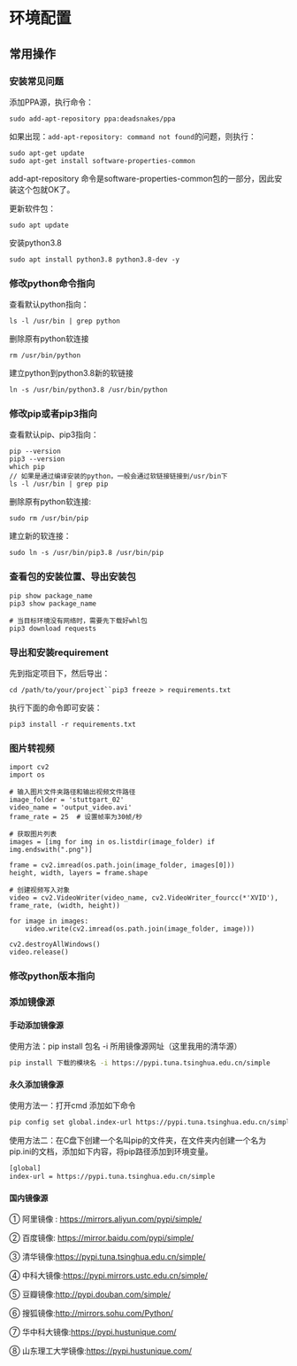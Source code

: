 # 环境配置

## 常用操作

### 安装常见问题

添加PPA源，执行命令：

```
sudo add-apt-repository ppa:deadsnakes/ppa
```

如果出现：`add-apt-repository: command not found`的问题，则执行：

```
sudo apt-get update
sudo apt-get install software-properties-common
```

add-apt-repository 命令是software-properties-common包的一部分，因此安装这个包就OK了。

更新软件包：

```
sudo apt update
```

安装python3.8

```
sudo apt install python3.8 python3.8-dev -y
```



### 修改python命令指向

查看默认python指向：

```
ls -l /usr/bin | grep python 
```

删除原有python软连接

```
rm /usr/bin/python
```

建立python到python3.8新的软链接

```
ln -s /usr/bin/python3.8 /usr/bin/python
```

### 修改pip或者pip3指向

查看默认pip、pip3指向：

```
pip --version
pip3 --version
which pip
// 如果是通过编译安装的python，一般会通过软链接链接到/usr/bin下
ls -l /usr/bin | grep pip
```

删除原有python软连接:

```
sudo rm /usr/bin/pip
```

建立新的软连接：

```
sudo ln -s /usr/bin/pip3.8 /usr/bin/pip
```

### 查看包的安装位置、导出安装包

```
pip show package_name
pip3 show package_name

# 当目标环境没有网络时，需要先下载好whl包
pip3 download requests
```

### 导出和安装requirement

先到指定项目下，然后导出：

```
cd /path/to/your/project``pip3 freeze > requirements.txt
```

执行下面的命令即可安装：

```
pip3 install -r requirements.txt
```

### 图片转视频

```
import cv2
import os
 
# 输入图片文件夹路径和输出视频文件路径
image_folder = 'stuttgart_02'
video_name = 'output_video.avi'
frame_rate = 25  # 设置帧率为30帧/秒
 
# 获取图片列表
images = [img for img in os.listdir(image_folder) if img.endswith(".png")]
 
frame = cv2.imread(os.path.join(image_folder, images[0]))
height, width, layers = frame.shape
 
# 创建视频写入对象
video = cv2.VideoWriter(video_name, cv2.VideoWriter_fourcc(*'XVID'), frame_rate, (width, height))
 
for image in images:
    video.write(cv2.imread(os.path.join(image_folder, image)))
 
cv2.destroyAllWindows()
video.release()
```

### 修改python版本指向



### 添加镜像源

#### 手动添加镜像源

使用方法：pip install 包名 -i 所用镜像源网址（这里我用的清华源）

```bash
pip install 下载的模块名 -i https://pypi.tuna.tsinghua.edu.cn/simple
```

#### 永久添加镜像源

使用方法一：打开cmd 添加如下命令

```bash
pip config set global.index-url https://pypi.tuna.tsinghua.edu.cn/simple
```

使用方法二：在C盘下创建一个名叫pip的文件夹，在文件夹内创建一个名为pip.ini的文档，添加如下内容，将pip路径添加到环境变量。

```bash
[global]
index-url = https://pypi.tuna.tsinghua.edu.cn/simple
```

#### 国内镜像源 

① 阿里镜像 :  https://mirrors.aliyun.com/pypi/simple/

② 百度镜像: https://mirror.baidu.com/pypi/simple/

③ 清华镜像:https://pypi.tuna.tsinghua.edu.cn/simple/

④ 中科大镜像:https://pypi.mirrors.ustc.edu.cn/simple/

⑤ 豆瓣镜像:http://pypi.douban.com/simple/

⑥ 搜狐镜像:http://mirrors.sohu.com/Python/

⑦ 华中科大镜像:https://pypi.hustunique.com/

⑧ 山东理工大学镜像:https://pypi.hustunique.com/
